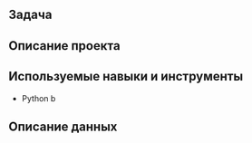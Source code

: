 ## Задача


## Описание проекта


## Используемые навыки и инструменты
- Python
b

## Описание данных

